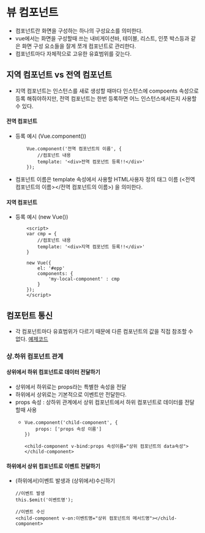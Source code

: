 # 뷰 컴포넌트
- 컴포넌트란 화면을 구성하는 하나의 구성요소를 의미한다.
- vue에서는 화면을 구성할때 쓰는 내비게이션바, 테이블, 리스트, 인풋 박스등과 같은 화면 구성 요소들을 잘게 쪼개 컴포넌트로 관리한다.
- 컴포넌트마다 자체적으로 고유한 유효범위를 갖는다.

## 지역 컴포넌트 vs 전역 컴포넌트
- 지역 컴포넌트는 인스턴스를 새로 생성할 때마다 인스턴스에 compoents 속성으로 등록 해줘야하지만, 전역 컴포넌트는 한번 등록하면 어느 인스턴스에서든지 사용할 수 있다.

#### 전역 컴포넌트 
- 등록 예시 (Vue.component())
    ``` vue
        Vue.component('전역 컴포넌트의 이름', {
            //컴포넌트 내용
            template: '<div>전역 컴포넌트 등록!!</div>'
        });
    ```
- 컴포넌트 이름은 template 속성에서 사용할 HTML사용자 정의 태그 이름 (<전역 컴포넌트의 이름><\/전역 컴포넌트의 이름>) 을 의미한다.

#### 지역 컴포넌트
- 등록 예시 (new Vue())
    ``` vue
        <script> 
        var cmp = {
            //컴포넌트 내용
            template: '<div>지역 컴포넌트 등록!!</div>'
        }

        new Vue({
            el: '#epp'
            components: {
                'my-local-component' : cmp
            }
        });
        </script>
    ```

## 컴포턴트 통신
- 각 컴포넌트마다 유효범위가 다르기 때문에 다른 컴포넌트의 값을 직접 참조할 수 없다.
    [예제코드](/03/index3.html)

### 상.하위 컴포넌트 관계
#### 상위에서 하위 컴포넌트로 데이터 전달하기
- 상위에서 하위로는 props라는 특별한 속성을 전달
- 하위에서 상위로는 기본적으로 이벤트만 전달한다.
- props 속성 : 상하위 관계에서 상위 컴포넌트에서 하위 컴포넌트로 데이터를 전달할때 사용
    -   ```
        Vue.component('child-component', {
            props: ['props 속성 이름']
        })
        ```
        ```
        <child-component v-bind:props 속성이름="상위 컴포넌트의 data속성"></child-component>
        ```
#### 하위에서 상위 컴포넌트로 이벤트 전달하기
- (하위에서)이벤트 발생과 (상위에서)수신하기
    ```
    //이벤트 발생
    this.$emit('이벤트명');

    //이벤트 수신
    <child-component v-on:이벤트명="상위 컴포넌트의 메서드명"></child-component>

    ```

